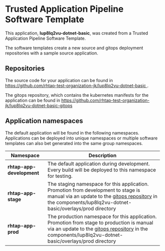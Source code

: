 # Trusted Application Pipeline Software Template

This application, **lup8lq2vu-dotnet-basic**, was created from a Trusted Application Pipeline Software Template.

The software templates create a new source and gitops deployment repositories with a sample source application. 

## Repositories

The source code for your application can be found in [https://github.com/rhtap-test-organization-jk/lup8lq2vu-dotnet-basic ](https://github.com/rhtap-test-organization-jk/lup8lq2vu-dotnet-basic ).
 
The gitops repository, which contains the kubernetes manifests for the application can be found in 
[https://github.com/rhtap-test-organization-jk/lup8lq2vu-dotnet-basic-gitops ](https://github.com/rhtap-test-organization-jk/lup8lq2vu-dotnet-basic-gitops ) 

## Application namespaces 

The default application will be found in the following namespaces. Applications can be deployed into unique namespaces or multiple software templates can also bet generated into the same group namespaces.  

|  Namespace   |  Description   |  
| -------- | -------- |   
| **rhtap-app-development** | The default application during development. Every build will be deployed to this namespace for testing. | 
| **rhtap-app-stage** | The staging namespace for this application. Promotion from development to stage is manual via an update to the [gitops repository](https://github.com/rhtap-test-organization-jk/lup8lq2vu-dotnet-basic-gitops ) in the components/lup8lq2vu-dotnet-basic/overlays/prod directory |  
| **rhtap-app-prod** | The production namespace for this application. Promotion from stage to production is manual via an update to the [gitops repository](https://github.com/rhtap-test-organization-jk/lup8lq2vu-dotnet-basic-gitops ) in the components/lup8lq2vu-dotnet-basic/overlays/prod directory | 